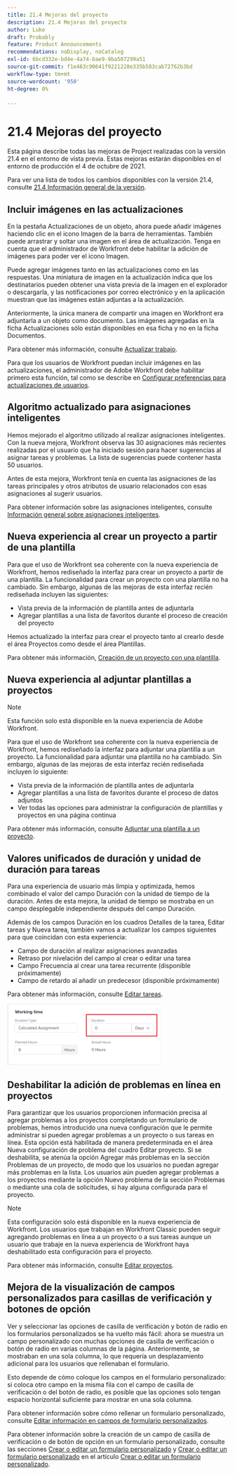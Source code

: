 ```yaml
---
title: 21.4 Mejoras del proyecto
description: 21.4 Mejoras del proyecto
author: Luke
draft: Probably
feature: Product Announcements
recommendations: noDisplay, noCatalog
exl-id: 6bcd332e-bd4e-4a74-bae9-9ba507299a51
source-git-commit: f1e463c90641f9221228e335b583cab72762b3bd
workflow-type: tm+mt
source-wordcount: '950'
ht-degree: 0%

---
```


# 21.4 Mejoras del proyecto

Esta página describe todas las mejoras de Project realizadas con la versión 21.4 en el entorno de vista previa. Estas mejoras estarán disponibles en el entorno de producción el 4 de octubre de 2021.

Para ver una lista de todos los cambios disponibles con la versión 21.4, consulte [21.4 Información general de la versión](../../../product-announcements/product-releases/21.4-release-activity/21-4-release-overview.md).

## Incluir imágenes en las actualizaciones

En la pestaña Actualizaciones de un objeto, ahora puede añadir imágenes haciendo clic en el icono Imagen de la barra de herramientas. También puede arrastrar y soltar una imagen en el área de actualización. Tenga en cuenta que el administrador de Workfront debe habilitar la adición de imágenes para poder ver el icono Imagen.

Puede agregar imágenes tanto en las actualizaciones como en las respuestas. Una miniatura de imagen en la actualización indica que los destinatarios pueden obtener una vista previa de la imagen en el explorador o descargarla, y las notificaciones por correo electrónico y en la aplicación muestran que las imágenes están adjuntas a la actualización.

Anteriormente, la única manera de compartir una imagen en Workfront era adjuntarla a un objeto como documento. Las imágenes agregadas en la ficha Actualizaciones sólo están disponibles en esa ficha y no en la ficha Documentos.

Para obtener más información, consulte [Actualizar trabajo](../../../workfront-basics/updating-work-items-and-viewing-updates/update-work.md).

Para que los usuarios de Workfront puedan incluir imágenes en las actualizaciones, el administrador de Adobe Workfront debe habilitar primero esta función, tal como se describe en [Configurar preferencias para actualizaciones de usuarios](../../../administration-and-setup/set-up-workfront/system-tracked-update-feeds/configure-preferences-user-updates.md).

## Algoritmo actualizado para asignaciones inteligentes

Hemos mejorado el algoritmo utilizado al realizar asignaciones inteligentes. Con la nueva mejora, Workfront observa las 30 asignaciones más recientes realizadas por el usuario que ha iniciado sesión para hacer sugerencias al asignar tareas y problemas. La lista de sugerencias puede contener hasta 50 usuarios.

Antes de esta mejora, Workfront tenía en cuenta las asignaciones de las tareas principales y otros atributos de usuario relacionados con esas asignaciones al sugerir usuarios.

Para obtener información sobre las asignaciones inteligentes, consulte [Información general sobre asignaciones inteligentes](../../../manage-work/tasks/assign-tasks/smart-assignments.md).

## Nueva experiencia al crear un proyecto a partir de una plantilla

Para que el uso de Workfront sea coherente con la nueva experiencia de Workfront, hemos rediseñado la interfaz para crear un proyecto a partir de una plantilla. La funcionalidad para crear un proyecto con una plantilla no ha cambiado. Sin embargo, algunas de las mejoras de esta interfaz recién rediseñada incluyen las siguientes:

* Vista previa de la información de plantilla antes de adjuntarla
* Agregar plantillas a una lista de favoritos durante el proceso de creación del proyecto

Hemos actualizado la interfaz para crear el proyecto tanto al crearlo desde el área Proyectos como desde el área Plantillas.

Para obtener más información, [Creación de un proyecto con una plantilla](../../../manage-work/projects/create-projects/create-project-from-template.md).

## Nueva experiencia al adjuntar plantillas a proyectos

>[!NOTE]
>
>Esta función solo está disponible en la nueva experiencia de Adobe Workfront.

Para que el uso de Workfront sea coherente con la nueva experiencia de Workfront, hemos rediseñado la interfaz para adjuntar una plantilla a un proyecto. La funcionalidad para adjuntar una plantilla no ha cambiado. Sin embargo, algunas de las mejoras de esta interfaz recién rediseñada incluyen lo siguiente:

* Vista previa de la información de plantilla antes de adjuntarla
* Agregar plantillas a una lista de favoritos durante el proceso de datos adjuntos
* Ver todas las opciones para administrar la configuración de plantillas y proyectos en una página continua

Para obtener más información, consulte [Adjuntar una plantilla a un proyecto](../../../manage-work/projects/create-and-manage-templates/attach-template-to-project.md).

## Valores unificados de duración y unidad de duración para tareas

Para una experiencia de usuario más limpia y optimizada, hemos combinado el valor del campo Duración con la unidad de tiempo de la duración. Antes de esta mejora, la unidad de tiempo se mostraba en un campo desplegable independiente después del campo Duración.

Además de los campos Duración en los cuadros Detalles de la tarea, Editar tareas y Nueva tarea, también vamos a actualizar los campos siguientes para que coincidan con esta experiencia:

* Campo de duración al realizar asignaciones avanzadas
* Retraso por nivelación del campo al crear o editar una tarea
* Campo Frecuencia al crear una tarea recurrente (disponible próximamente)
* Campo de retardo al añadir un predecesor (disponible próximamente)

Para obtener más información, consulte [Editar tareas](../../../manage-work/tasks/manage-tasks/edit-tasks.md).

![](assets/duration-combined-field-350x139.png)

## Deshabilitar la adición de problemas en línea en proyectos

Para garantizar que los usuarios proporcionen información precisa al agregar problemas a los proyectos completando un formulario de problemas, hemos introducido una nueva configuración que le permite administrar si pueden agregar problemas a un proyecto o sus tareas en línea. Esta opción está habilitada de manera predeterminada en el área Nueva configuración de problema del cuadro Editar proyecto. Si se deshabilita, se atenúa la opción Agregar más problemas en la sección Problemas de un proyecto, de modo que los usuarios no puedan agregar más problemas en la lista. Los usuarios aún pueden agregar problemas a los proyectos mediante la opción Nuevo problema de la sección Problemas o mediante una cola de solicitudes, si hay alguna configurada para el proyecto.

>[!NOTE]
>
>Esta configuración solo está disponible en la nueva experiencia de Workfront. Los usuarios que trabajan en Workfront Classic pueden seguir agregando problemas en línea a un proyecto o a sus tareas aunque un usuario que trabaje en la nueva experiencia de Workfront haya deshabilitado esta configuración para el proyecto.

Para obtener más información, consulte [Editar proyectos](../../../manage-work/projects/manage-projects/edit-projects.md).

## Mejora de la visualización de campos personalizados para casillas de verificación y botones de opción

Ver y seleccionar las opciones de casilla de verificación y botón de radio en los formularios personalizados se ha vuelto más fácil: ahora se muestra un campo personalizado con muchas opciones de casilla de verificación o botón de radio en varias columnas de la página. Anteriormente, se mostraban en una sola columna, lo que requería un desplazamiento adicional para los usuarios que rellenaban el formulario.

Esto depende de cómo coloque los campos en el formulario personalizado: si coloca otro campo en la misma fila con el campo de casilla de verificación o del botón de radio, es posible que las opciones solo tengan espacio horizontal suficiente para mostrar en una sola columna.

Para obtener información sobre cómo rellenar un formulario personalizado, consulte [Editar información en campos de formulario personalizados](../../../workfront-basics/work-with-custom-forms/edit-custom-forms.md).

Para obtener información sobre la creación de un campo de casilla de verificación o de botón de opción en un formulario personalizado, consulte las secciones [Crear o editar un formulario personalizado](../../../administration-and-setup/customize-workfront/create-manage-custom-forms/create-or-edit-a-custom-form.md#create) y [Crear o editar un formulario personalizado](../../../administration-and-setup/customize-workfront/create-manage-custom-forms/create-or-edit-a-custom-form.md#configur) en el artículo [Crear o editar un formulario personalizado](../../../administration-and-setup/customize-workfront/create-manage-custom-forms/create-or-edit-a-custom-form.md).


